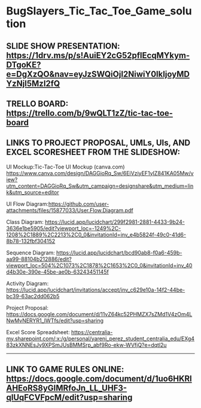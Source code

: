 # BugSlayers_Tic_Tac_Toe_Game_solution


SLIDE SHOW PRESENTATION:
https://1drv.ms/p/s!AuiEY2cG52pflEcqMYkym-DTgoKE?e=DgXzQO&nav=eyJzSWQiOjI2NiwiY0lkIjoyMDYzNjI5MzI2fQ
------------------------------------------------------------------------------------------------------------------------

TRELLO BOARD:  
https://trello.com/b/9wQLT1zZ/tic-tac-toe-board
------------------------------------------------------------------------------------------------------------------------

LINKS TO PROJECT PROPOSAL, UMLs, UIs, AND EXCEL SCORESHEET FROM THE SLIDESHOW:
-------------------------------------------------------------------------------------------------------------------------
UI Mockup:Tic-Tac-Toe UI Mockup (canva.com)
https://www.canva.com/design/DAGGioRq_Sw/6EiVziyEF1yIZ841KA05Mw/view?utm_content=DAGGioRq_Sw&utm_campaign=designshare&utm_medium=link&utm_source=editor

UI Flow Diagram:https://github.com/user-attachments/files/15877033/User.Flow.Diagram.pdf

Class Diagram: https://lucid.app/lucidchart/299f2981-2881-4433-9b24-3636e1be5905/edit?viewport_loc=-1249%2C-1208%2C1889%2C2213%2C0_0&invitationId=inv_e4b5824f-49c0-41d6-8b78-132fbf304152

Sequence Diagram: https://lucid.app/lucidchart/bcd90ab8-f0a6-459b-aa99-88104b212886/edit?viewport_loc=504%2C1073%2C1878%2C1653%2C0_0&invitationId=inv_40d4b30e-390e-45be-ae0b-63243451145f

Activity Diagram: https://lucid.app/lucidchart/invitations/accept/inv_c629e10a-14f2-44be-bc39-63ac2dd062b5

Project Proposal: https://docs.google.com/document/d/11vZ64kc52PHMZX7sZMd1V4zOm4LNwMvNERYR1_IWTfs/edit?usp=sharing

Excel Score Spreadsheet: https://centralia-my.sharepoint.com/:x:/g/personal/yareni_perez_student_centralia_edu/EXg483zkXNNEsJy9XPSmJUsBMMSrp_abf9Ro-ekw-WVfjQ?e=dqtl2u

----------------------------------------------------------------------------------------------------------------------------
LINK TO GAME RULES ONLINE: https://docs.google.com/document/d/1uo6HKRlAHEoRS8yGIMRfoJn_LL_UHF3-qlUqFCVFpcM/edit?usp=sharing
----------------------------------------------------------------------------------------------------------------------------

